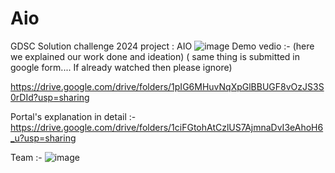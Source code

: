# Aio
GDSC Solution challenge 2024 project : AIO
![image](https://github.com/sandeshlavshetty/Aio/assets/138968398/702461ad-53f8-4d03-bc3f-0d304fa74977)
Demo vedio :- (here we explained our work done and ideation) ( same thing is submitted in google form.... If already watched then please ignore)

https://drive.google.com/drive/folders/1pIG6MHuvNqXpGlBBUGF8vOzJS3S0rDId?usp=sharing

Portal's explanation in detail :- https://drive.google.com/drive/folders/1ciFGtohAtCzlUS7AjmnaDvI3eAhoH6_u?usp=sharing








   



 

Team :- 
![image](https://github.com/sandeshlavshetty/Aio/assets/138968398/c21b44df-c93e-4439-8caa-ee218850faa4)



